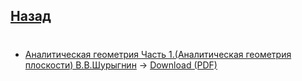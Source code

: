 ## [Назад](https://github.com/ifanzilka/Mathematics_KPFU/blob/master/links/analiticks_geometry/analiticks_geometry.md)
#
* [Аналитическая геометрия Часть 1.(Аналитическая геометрия плоскости) В.В.Шурыгнин](https://github.com/ifanzilka/Mathematics_KPFU/blob/master/links/analiticks_geometry/books_analiticks_geometry/%D0%9C%D0%B5%D1%82%D0%BE%D0%B4%D0%B8%D1%87%D0%BA%D0%B0%201%20%D1%87%D0%B0%D1%81%D1%82%D1%8C%20.pdf) -> [Download (PDF)](https://github.com/ifanzilka/Mathematics_KPFU/raw/master/links/analiticks_geometry/books_analiticks_geometry/%D0%9C%D0%B5%D1%82%D0%BE%D0%B4%D0%B8%D1%87%D0%BA%D0%B0%201%20%D1%87%D0%B0%D1%81%D1%82%D1%8C%20.pdf)
